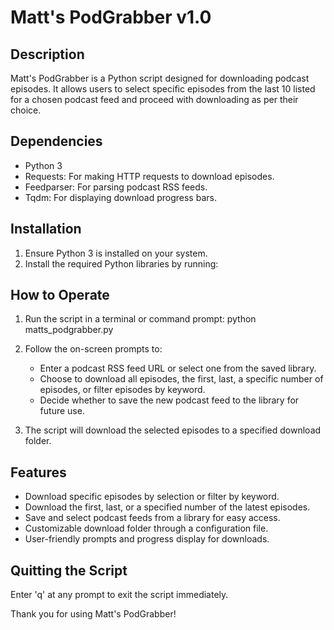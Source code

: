 # Matt's PodGrabber v1.0

## Description
Matt's PodGrabber is a Python script designed for downloading podcast episodes. 
It allows users to select specific episodes from the last 10 listed for a chosen podcast feed and proceed with downloading as per their choice.

## Dependencies
- Python 3
- Requests: For making HTTP requests to download episodes.
- Feedparser: For parsing podcast RSS feeds.
- Tqdm: For displaying download progress bars.

## Installation
1. Ensure Python 3 is installed on your system.
2. Install the required Python libraries by running:
## How to Operate
1. Run the script in a terminal or command prompt:
python matts_podgrabber.py

2. Follow the on-screen prompts to:
   - Enter a podcast RSS feed URL or select one from the saved library.
   - Choose to download all episodes, the first, last, a specific number of episodes, or filter episodes by keyword.
   - Decide whether to save the new podcast feed to the library for future use.
3. The script will download the selected episodes to a specified download folder.

## Features
- Download specific episodes by selection or filter by keyword.
- Download the first, last, or a specified number of the latest episodes.
- Save and select podcast feeds from a library for easy access.
- Customizable download folder through a configuration file.
- User-friendly prompts and progress display for downloads.

## Quitting the Script
Enter 'q' at any prompt to exit the script immediately.

Thank you for using Matt's PodGrabber!
